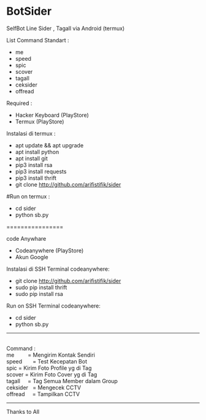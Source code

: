 # BotSider
SelfBot Line Sider , Tagall
via Android (termux)

List Command Standart :
- me
- speed
- spic
- scover
- tagall
- ceksider
- offread

Required :
- Hacker Keyboard (PlayStore)
- Termux (PlayStore)

Instalasi di termux :
- apt update && apt upgrade
- apt install python
- apt install git
- pip3 install rsa
- pip3 install requests
- pip3 install thrift
- git clone http://github.com/arifistifik/sider


#Run on termux :
- cd sider
- python sb.py

================

code Anywhare
- Codeanywhere (PlayStore)
- Akun Google

Instalasi di SSH Terminal codeanywhere:
- git clone http://github.com/arifistifik/sider
- sudo pip install thrift
- sudo pip install rsa

Run on SSH Terminal codeanywhere:
- cd sider
- python sb.py



<hr><br>
Command : <br> 
me          = Mengirim Kontak Sendiri <br>
speed       = Test Kecepatan Bot <br>
spic <tag>  = Kirim Foto Profile yg di Tag <br>
scover <tag>= Kirim Foto Cover yg di Tag <br>
tagall      = Tag Semua Member dalam Group <br>
ceksider    = Mengecek CCTV <br>
offread     = Tampilkan CCTV <br>
<hr>
Thanks to All
